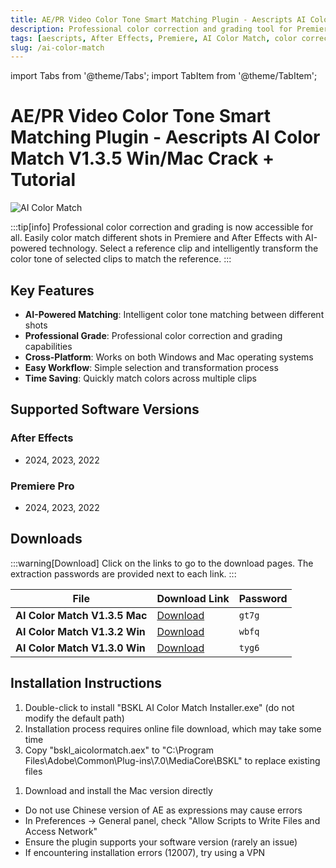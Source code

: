 ```yaml
---
title: AE/PR Video Color Tone Smart Matching Plugin - Aescripts AI Color Match V1.3.5 Win/Mac Crack + Tutorial
description: Professional color correction and grading tool for Premiere and After Effects. Easily color match different shots with AI-powered technology.
tags: [aescripts, After Effects, Premiere, AI Color Match, color correction, color grading, video editing, AE plugin, PR plugin]
slug: /ai-color-match
---
```

import Tabs from '@theme/Tabs';
import TabItem from '@theme/TabItem';

<!--Last updated: Sep 17 2025-->

# AE/PR Video Color Tone Smart Matching Plugin - Aescripts AI Color Match V1.3.5 Win/Mac Crack + Tutorial

![AI Color Match](https://www.gfxcamp.com/wp-content/uploads/2023/09/AI-Color-Match.jpg)

:::tip[info]
Professional color correction and grading is now accessible for all. Easily color match different shots in Premiere and After Effects with AI-powered technology. Select a reference clip and intelligently transform the color tone of selected clips to match the reference.
:::

## Key Features

- **AI-Powered Matching**: Intelligent color tone matching between different shots
- **Professional Grade**: Professional color correction and grading capabilities
- **Cross-Platform**: Works on both Windows and Mac operating systems
- **Easy Workflow**: Simple selection and transformation process
- **Time Saving**: Quickly match colors across multiple clips

## Supported Software Versions

### After Effects
- 2024, 2023, 2022

### Premiere Pro
- 2024, 2023, 2022

## Downloads

:::warning[Download]
Click on the links to go to the download pages. The extraction passwords are provided next to each link.
:::

| File | Download Link | Password |
| ---- | ------------- | -------- |
| **AI Color Match V1.3.5 Mac** | [Download](https://pan.baidu.com/s/12unDKGl5mleRILvKsJ1fPQ?pwd=gt7g) | `gt7g` |
| **AI Color Match V1.3.2 Win** | [Download](https://pan.baidu.com/s/12Io6uDUErZFlJgjQe-2CQA?pwd=wbfq) | `wbfq` |
| **AI Color Match V1.3.0 Win** | [Download](https://pan.baidu.com/s/1_RMs1kAeXz2ModH7VXmPEQ?pwd=tyg6) | `tyg6` |

## Installation Instructions

<Tabs>
  <TabItem value="windows" label="Windows Installation" default>
    <ol>
      <li>Double-click to install "BSKL AI Color Match Installer.exe" (do not modify the default path)</li>
      <li>Installation process requires online file download, which may take some time</li>
      <li>Copy "bskl_aicolormatch.aex" to "C:\Program Files\Adobe\Common\Plug-ins\7.0\MediaCore\BSKL" to replace existing files</li>
    </ol>
 </TabItem>
  <TabItem value="mac" label="Mac Installation">
    <ol>
      <li>Download and install the Mac version directly</li>
    </ol>
  </TabItem>
  <TabItem value="troubleshooting" label="Troubleshooting">
    <ul>
      <li>Do not use Chinese version of AE as expressions may cause errors</li>
      <li>In Preferences → General panel, check "Allow Scripts to Write Files and Access Network"</li>
      <li>Ensure the plugin supports your software version (rarely an issue)</li>
      <li>If encountering installation errors (12007), try using a VPN</li>
    </ul>
  </TabItem>
</Tabs>


